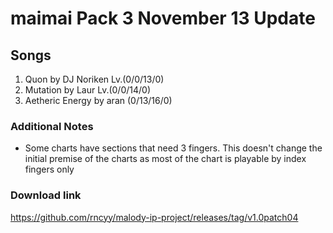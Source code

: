 # maimai Pack 3 November 13 Update

## Songs

1. Quon by DJ Noriken Lv.(0/0/13/0)
2. Mutation by Laur Lv.(0/0/14/0)
3. Aetheric Energy by aran (0/13/16/0)

### Additional Notes

- Some charts have sections that need 3 fingers. This doesn't change the initial premise of the charts as most of the chart is playable by index fingers only

### Download link

https://github.com/rncyy/malody-ip-project/releases/tag/v1.0patch04